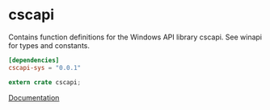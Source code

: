 # cscapi #
Contains function definitions for the Windows API library cscapi. See winapi for types and constants.

```toml
[dependencies]
cscapi-sys = "0.0.1"
```

```rust
extern crate cscapi;
```

[Documentation](https://retep998.github.io/doc/cscapi/)
